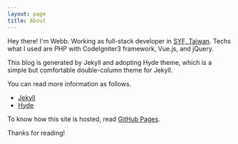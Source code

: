 ```yaml
---
layout: page
title: About
---
```


<p class="message">
  Hey there! I'm Webb. Working as full-stack developer in <a href="//www.syf.com.tw/" target="_blank">SYF, Taiwan</a>. Techs what I used are PHP with CodeIgniter3 framework, Vue.js, and jQuery.
</p>

This blog is generated by Jekyll and adopting Hyde theme, which is a simple but comfortable double-column theme for Jekyll.

You can read more information as follows.

* [Jekyll](http://jekyllrb.com)
* [Hyde](http://hyde.getpoole.com)

To know how this site is hosted, read [GitHub Pages](https://pages.github.com/).

Thanks for reading!
